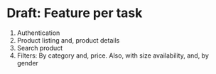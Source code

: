 # Draft: Feature per task

1. Authentication
2. Product listing and, product details
3. Search product
4. Filters: By category and, price. Also, with size availability, and, by gender

